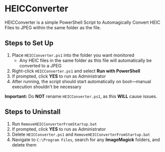 # HEICConverter

HEICConverter is a simple PowerShell Script to Automagically Convert HEIC Files to JPEG within the same folder as the file.

## Steps to Set Up

1. Place `HEICConverter.ps1` into the folder you want monitored
   - Any HEIC files in the same folder as this file will automatically be converted to a JPEG
2. Right-click `HEICConverter.ps1` and select **Run with PowerShell**
3. If prompted, click **YES** to run as Administrator
4. After running, the script should start automatically on boot—manual execution shouldn't be necessary

**Important:** Do **NOT** rename `HEICConverter.ps1`, as this **WILL** cause issues.

## Steps to Uninstall

1. Run `RemoveHEICConverterFromStartup.bat`
2. If prompted, click **YES** to run as Administrator
3. Delete `HEICConverter.ps1` and `RemoveHEICConverterFromStartup.bat`
4. Navigate to `C:\Program Files`, search for any **ImageMagick** folders, and delete them
